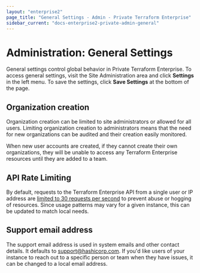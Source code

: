 ```yaml
---
layout: "enterprise2"
page_title: "General Settings - Admin - Private Terraform Enterprise"
sidebar_current: "docs-enterprise2-private-admin-general"
---
```


# Administration: General Settings

General settings control global behavior in Private Terraform Enterprise. To access general settings, visit the Site Administration area and click **Settings** in the left menu. To save the settings, click **Save Settings** at the bottom of the page.

## Organization creation

Organization creation can be limited to site administrators or allowed for all users. Limiting organization creation to administrators means that the need for new organizations can be audited and their creation easily monitored.

When new user accounts are created, if they cannot create their own organizations, they will be unable to access any Terraform Enterprise resources until they are added to a team.

## API Rate Limiting

By default, requests to the Terraform Enterprise API from a single user or IP address are [limited to 30 requests per second](../../api/index.html#rate-limiting) to prevent abuse or hogging of resources. Since usage patterns may vary for a given instance, this can be updated to match local needs.

## Support email address

The support email address is used in system emails and other contact details. It defaults to support@hashicorp.com. If you'd like  users of your instance to reach out to a specific person or team when they have issues, it can be changed to a local email address.